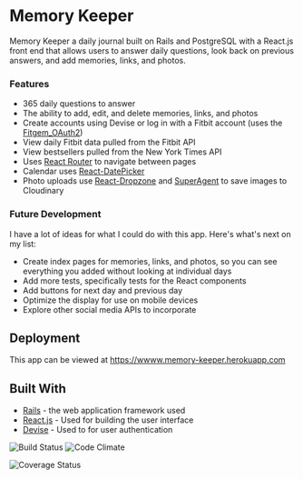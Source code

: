 # Memory Keeper

Memory Keeper a daily journal built on Rails and PostgreSQL with a React.js front end that allows
users to answer daily questions, look back on previous answers, and add memories, links, and photos.

### Features

- 365 daily questions to answer
- The ability to add, edit, and delete memories, links, and photos
- Create accounts using Devise or log in with a Fitbit account (uses the [Fitgem_OAuth2](https://github.com/gupta-ankit/fitgem_oauth2))
- View daily Fitbit data pulled from the Fitbit API
- View bestsellers pulled from the New York Times API
- Uses [React Router](https://github.com/ReactTraining/react-router) to navigate between pages
- Calendar uses [React-DatePicker](https://github.com/Hacker0x01/react-datepicker)
- Photo uploads use [React-Dropzone](https://github.com/okonet/react-dropzone) and [SuperAgent](https://github.com/visionmedia/superagent) to save images to Cloudinary

### Future Development

I have a lot of ideas for what I could do with this app. Here's what's next on my list:
- Create index pages for memories, links, and photos, so you can see everything you added without looking at individual days
- Add more tests, specifically tests for the React components
- Add buttons for next day and previous day
- Optimize the display for use on mobile devices
- Explore other social media APIs to incorporate

## Deployment

This app can be viewed at https://wwww.memory-keeper.herokuapp.com

## Built With

* [Rails](http://rubyonrails.org/) - the web application framework used
* [React.js](https://facebook.github.io/react/) - Used for building the user interface
* [Devise](https://rometools.github.io/rome/) - Used to for user authentication

![Build Status](https://codeship.com/projects/80975840-c931-0134-9c9f-3a0fd8dae151/status?branch=master)
![Code Climate](https://codeclimate.com/github/marjielam/memory-keeper.png)
<!-- ![Coverage Status](https://coveralls.io/repos/marjielam/memory-keeper/badge.png) -->
![Coverage Status](https://coveralls.io/repos/github/marjielam/memory-keeper/badge.svg?branch=master)

